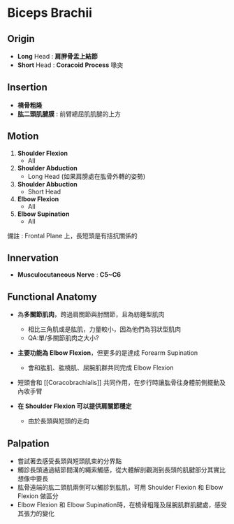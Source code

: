 # Biceps Brachii
## Origin
* **Long** Head : **肩胛骨盂上結節** 
* **Short** Head : **Coracoid Process** 喙突  

## Insertion
* **橈骨粗隆**
* **肱二頭肌腱膜** : 前臂總屈肌肌腱的上方  

## Motion
1. **Shoulder Flexion**
	* All
2. **Shoulder Abduction**
	* Long Head (如果肩膀處在肱骨外轉的姿勢)
3. **Shoulder Abbuction**
	* Short Head
4. **Elbow Flexion**
	* All
5. **Elbow Supination**
	* All  

備註 : Frontal Plane 上，長短頭是有拮抗關係的  

## Innervation
* **Musculocutaneous Nerve** : **C5~C6**  

## Functional Anatomy
* 為**多關節肌肉**，跨過肩關節與肘關節，且為紡錘型肌肉
    * 相比三角肌或是肱肌，力量較小，因為他們為羽狀型肌肉
    * QA:單/多關節肌肉之大小?  

* **主要功能為 Elbow Flexion**，但更多的是達成 Forearm Supination
    * 會和肱肌、肱橈肌、屈腕肌群共同完成 Elbow Flexion  

* 短頭會和 [[Coracobrachialis]] 共同作用，在步行時讓肱骨往身體前側擺動及內收手臂  

* **在 Shoulder Flexion 可以提供肩關節穩定**
    * 由於長頭與短頭的走向

## Palpation
* 嘗試著去感受長頭與短頭肌束的分界點
* 觸診長頭通過結節間溝的繩索觸感，從大體解剖觀測到長頭的肌腱部分其實比想像中要長
* 肱骨遠端的肱二頭肌兩側可以觸診到肱肌，可用 Shoulder Flexion 和 Elbow Flexion 做區分
* Elbow Flexion 和 Elbow Supination時，在橈骨粗隆及屈腕肌群肌腱處，感受其張力的變化